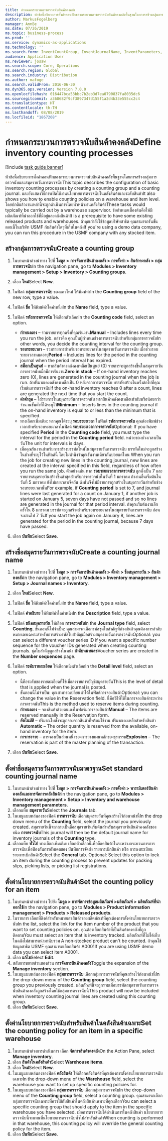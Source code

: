 ```yaml
---
title: กำหนดกระบวนการตรวจนับสินค้าคงคลัง
description: หัวข้อนี้อธิบายการตั้งค่าคอนฟิกของกระบวนการตรวจนับสินค้าคงคลังพื้นฐานโดยการสร้างกลุ่มการตรวจนับและสมุดรายวันการตรวจนับ
author: MarkusFogelberg
manager: AnnBe
ms.date: 07/26/2019
ms.topic: business-process
ms.prod: ''
ms.service: dynamics-ax-applications
ms.technology: ''
ms.search.form: InventCountGroup, InventJournalName, InventParameters, EcoResProductDetailsExtended, InventItemLocation, InventLocationIdLookup
audience: Application User
ms.reviewer: josaw
ms.search.scope: Core, Operations
ms.search.region: Global
ms.search.industry: Distribution
ms.author: mafoge
ms.search.validFrom: 2016-06-30
ms.dyn365.ops.version: Version 7.0.0
ms.openlocfilehash: 016447bca53bbc7b2eb3d7ea0790837fa8035dc6
ms.sourcegitcommit: a368682f9cf3897347d155f1a2d4b33e555cc2c4
ms.translationtype: HT
ms.contentlocale: th-TH
ms.lasthandoff: 08/08/2019
ms.locfileid: "1867208"
---
```

# <a name="define-inventory-counting-processes"></a><span data-ttu-id="d69c9-103">กำหนดกระบวนการตรวจนับสินค้าคงคลัง</span><span class="sxs-lookup"><span data-stu-id="d69c9-103">Define inventory counting processes</span></span>

[!include [task guide banner](../../includes/task-guide-banner.md)]

<span data-ttu-id="d69c9-104">หัวข้อนี้อธิบายการตั้งค่าคอนฟิกของกระบวนการตรวจนับสินค้าคงคลังพื้นฐานโดยการสร้างกลุ่มการตรวจนับและสมุดรายวันการตรวจนับ</span><span class="sxs-lookup"><span data-stu-id="d69c9-104">This topic describes the configuration of basic inventory counting processes by creating a counting group and a counting journal.</span></span> <span data-ttu-id="d69c9-105">และยังแสดงวิธีการเปิดใช้งานนโยบายการตรวจนับในคลังสินค้าและระดับสินค้า</span><span class="sxs-lookup"><span data-stu-id="d69c9-105">It also shows you how to enable counting policies on a warehouse and item level.</span></span> <span data-ttu-id="d69c9-106">โดยปกติแล้วงานเหล่านี้จะถูกดำเนินการโดยหัวหน้างานคลังสินค้า</span><span class="sxs-lookup"><span data-stu-id="d69c9-106">These tasks would typically be carried out by a warehouse supervisor.</span></span> <span data-ttu-id="d69c9-107">ข้อกำหนดเบื้องต้นคือให้มีผลิตภัณฑ์ที่นำออกใช้ที่มีอยู่และคลังสินค้า</span><span class="sxs-lookup"><span data-stu-id="d69c9-107">It is a prerequisite to have some existing released products and warehouses.</span></span> <span data-ttu-id="d69c9-108">ถ้าคุณกำลังใช้ข้อมูลบริษัทสาธิต คุณสามารถรันขั้นตอนนี้ในบริษัท USMF กับสินค้าใดๆที่เก็บในคลัง</span><span class="sxs-lookup"><span data-stu-id="d69c9-108">If you're using a demo data company, you can run this procedure in the USMF company with any stocked item.</span></span>


## <a name="create-a-counting-group"></a><span data-ttu-id="d69c9-109">สร้างกลุ่มการตรวจนับ</span><span class="sxs-lookup"><span data-stu-id="d69c9-109">Create a counting group</span></span>
1. <span data-ttu-id="d69c9-110">ในบานหน้าต่างนำทาง ไปที่ **โมดูล > การจัดการสินค้าคงคลัง > การตั้งค่า > สินค้าคงคลัง > กลุ่มการตรวจนับ**</span><span class="sxs-lookup"><span data-stu-id="d69c9-110">In the navigation pane, go to **Modules > Inventory management > Setup > Inventory > Counting groups**.</span></span>
2. <span data-ttu-id="d69c9-111">เลือก **ใหม่**</span><span class="sxs-lookup"><span data-stu-id="d69c9-111">Select **New**.</span></span>
3. <span data-ttu-id="d69c9-112">ในฟิลด์ **กลุ่มการตรวจนับ** ของแถวใหม่ ให้พิมพ์ค่า</span><span class="sxs-lookup"><span data-stu-id="d69c9-112">In the **Counting group** field of the new row, type a value.</span></span>
4. <span data-ttu-id="d69c9-113">ในฟิลด์ **ชื่อ** ให้พิมพ์ค่าใดค่าหนึ่ง</span><span class="sxs-lookup"><span data-stu-id="d69c9-113">In the **Name** field, type a value.</span></span>
5. <span data-ttu-id="d69c9-114">ในฟิลด์ **รหัสการตรวจนับ** ให้เลือกตัวเลือก</span><span class="sxs-lookup"><span data-stu-id="d69c9-114">In the **Counting code** field, select an option.</span></span>

    - <span data-ttu-id="d69c9-115">**กำหนดเอง** – รวมรายการทุกครั้งที่คุณรันงาน</span><span class="sxs-lookup"><span data-stu-id="d69c9-115">**Manual** – Includes lines every time you run the job.</span></span> <span data-ttu-id="d69c9-116">กล่าวคือ คุณเป็นผู้กำหนดช่วงการตรวจนับสำหรับกลุ่มการตรวจนับ</span><span class="sxs-lookup"><span data-stu-id="d69c9-116">In other words, you decide the counting interval for the counting group.</span></span>  
    - <span data-ttu-id="d69c9-117">**รอบระยะเวลา** – รวมรายการสำหรับรอบระยะเวลาในสมุดรายวันการตรวจนับ เมื่อช่วงรอบระยะเวลาหมดอายุ</span><span class="sxs-lookup"><span data-stu-id="d69c9-117">**Period** – Includes lines for the period in the counting journal when the period interval has expired.</span></span>  
    - <span data-ttu-id="d69c9-118">**สต็อกเป็นศูนย์** – หากสินค้าคงคลังคงเหลือเป็นศูนย์ (0) รายการจะถูกสร้างขึ้นในสมุดรายวันการตรวจนับเมื่อมีการรันงาน</span><span class="sxs-lookup"><span data-stu-id="d69c9-118">**Zero in stock** – If on-hand inventory reaches zero (0), lines are generated in the counting journal when the job is run.</span></span> <span data-ttu-id="d69c9-119">ถ้าปริมาณคงคลังคงเหลือเป็น 0 หลังจากการตรวจนับ บรรทัดสร้างในครั้งต่อไปที่คุณเริ่มต้นการตรวจนับ</span><span class="sxs-lookup"><span data-stu-id="d69c9-119">If the on-hand inventory reaches 0 after a count, lines are generated the next time that you start the count.</span></span>  
    - <span data-ttu-id="d69c9-120">**ค่าต่ำสุด** – ใส่รายการในสมุดรายวันการตรวจนับ หากสินค้าคลังคงเหลือเท่ากับหรือน้อยกว่าจำนวนขั้นต่ำที่ได้ระบุไว้</span><span class="sxs-lookup"><span data-stu-id="d69c9-120">**Minimum** – Inserts lines in the counting journal if the on-hand inventory is equal to or less than the minimum that is specified.</span></span>  
    - <span data-ttu-id="d69c9-121">ทางเลือกเพิ่มเติม: หากคุณได้ระบุ **รอบระยะเวลา** ในฟิลด์ **รหัสการตรวจนับ** คุณต้องพิมพ์ช่วงเวลาสำหรับรอบระยะเวลาในฟิลด์ **รอบระยะเวลาการตรวจนับ**</span><span class="sxs-lookup"><span data-stu-id="d69c9-121">Optional: If you have specified **Period** in the **Counting code** field, you must type the interval for the period in the **Counting period** field.</span></span> <span data-ttu-id="d69c9-122">หน่วยของช่วงเวลาเป็นวัน</span><span class="sxs-lookup"><span data-stu-id="d69c9-122">The unit for intervals is days.</span></span>  
    - <span data-ttu-id="d69c9-123">เมื่อคุณรันงานสำหรับการสร้างบรรทัดใหม่ในสมุดรายวันการตรวจนับ บรรทัดใหม่จะถูกสร้างในช่วงที่ระบุไว้ในฟิลด์นี้ โดยไม่คำนึงว่าคุณรันงานเดียวกันบ่อยแค่ไหน </span><span class="sxs-lookup"><span data-stu-id="d69c9-123">When you run the job for creating new lines in the counting journal, new lines are created at the interval specified in this field, regardless of how often you run the same job.</span></span> <span data-ttu-id="d69c9-124">ตัวอย่างเช่น หาก **รอบระยะเวลาการตรวจนับ** ถูกตั้งเป็น 7 และรายการสมุดรายวันสร้างขึ้นล่าสุดสำหรับการตรวจนับในวันที่ 1 มกราคม ถ้างานอื่นเริ่มต้นในวันที่ 5 มกราคม ยังไม่เลยเวลาเจ็ดวัน ดังนั้นจึงไม่มีรายการถูกสร้างในสมุดรายวันสำหรับช่วงรอบระยะเวลานั้น</span><span class="sxs-lookup"><span data-stu-id="d69c9-124">For example, if **Counting period** is set to 7, and journal lines were last generated for a count on January 1, if another job is started on January 5, seven days have not passed and so no lines are generated in the journal for that period interval.</span></span> <span data-ttu-id="d69c9-125">ถ้าคุณเริ่มต้นงานอีกครั้งใน 8 มกราคม บรรทัดจะถูกสร้างสำหรับรอบระยะเวลาในสมุดรายวันการตรวจนับ ก่อนจะผ่านไป 7 วัน</span><span class="sxs-lookup"><span data-stu-id="d69c9-125">If you start the job again on January 8, lines are generated for the period in the counting journal, because 7 days have passed.</span></span>  

6. <span data-ttu-id="d69c9-126">เลือก **บันทึก**</span><span class="sxs-lookup"><span data-stu-id="d69c9-126">Select **Save**.</span></span>

## <a name="create-a-counting-journal-name"></a><span data-ttu-id="d69c9-127">สร้างชื่อสมุดรายวันการตรวจนับ</span><span class="sxs-lookup"><span data-stu-id="d69c9-127">Create a counting journal name</span></span>
1. <span data-ttu-id="d69c9-128">ในบานหน้าต่างนำทาง ไปที่ **โมดูล > การจัดการสินค้าคงคลัง > ตั้งค่า > ชื่อสมุดรายวัน > สินค้าคงคลัง**</span><span class="sxs-lookup"><span data-stu-id="d69c9-128">In the navigation pane, go to **Modules > Inventory management > Setup > Journal names > Inventory**.</span></span>
2. <span data-ttu-id="d69c9-129">เลือก **ใหม่**</span><span class="sxs-lookup"><span data-stu-id="d69c9-129">Select **New**.</span></span>
3. <span data-ttu-id="d69c9-130">ในฟิลด์ **ชื่อ** ให้พิมพ์ค่าใดค่าหนึ่ง</span><span class="sxs-lookup"><span data-stu-id="d69c9-130">In the **Name** field, type a value.</span></span>
4. <span data-ttu-id="d69c9-131">ในฟิลด์ **คำอธิบาย** ให้พิมพ์ค่าใดค่าหนึ่ง</span><span class="sxs-lookup"><span data-stu-id="d69c9-131">In the **Description** field, type a value.</span></span>
5. <span data-ttu-id="d69c9-132">ในฟิลด์ **ชนิดสมุดรายวัน** ให้เลือก **การตรวจนับ**</span><span class="sxs-lookup"><span data-stu-id="d69c9-132">In the **Journal type** field, select **Counting**.</span></span> <span data-ttu-id="d69c9-133">ขั้นตอนนี้ไม่จำเป็น: คุณสามารถเลือกรหัสชุดใบสำคัญที่ต่างกันถ้าคุณต้องการลำดับหมายเลขเฉพาะสำหรับการสร้างรหัสใบสำคัญเมื่อสร้างสมุดรายวันการตรวจนับ</span><span class="sxs-lookup"><span data-stu-id="d69c9-133">Optional: you can select a different voucher series ID if you want a specific number sequence for the voucher IDs generated when creating counting journals.</span></span> <span data-ttu-id="d69c9-134">ชุดใบสำคัญถูกสร้างในหน้า **ลำดับหมายเลข**</span><span class="sxs-lookup"><span data-stu-id="d69c9-134">Voucher series are created in the **Number sequences** page.</span></span>  
6. <span data-ttu-id="d69c9-135">ในฟิลด์ **ระดับรายละเอียด** ให้เลือกหนึ่งตัวเลือก</span><span class="sxs-lookup"><span data-stu-id="d69c9-135">In the **Detail level** field, select an option.</span></span>  

    - <span data-ttu-id="d69c9-136">นี้คือระดับของรายละเอียดที่ใช้เมื่อลงรายการบัญชีสมุดรายวัน</span><span class="sxs-lookup"><span data-stu-id="d69c9-136">This is the level of detail that is applied when the journal is posted.</span></span>  
    - <span data-ttu-id="d69c9-137">ขั้นตอนนี้ไม่จำเป็น: คุณสามารถเปลี่ยนค่าได้ในฟิลด์การจองสินค้า</span><span class="sxs-lookup"><span data-stu-id="d69c9-137">Optional: you can change the value in the Reservation field.</span></span> <span data-ttu-id="d69c9-138">นี่คือวิธีที่ใช้ในการจองสินค้าระหว่างการตรวจนับ</span><span class="sxs-lookup"><span data-stu-id="d69c9-138">This is the method used to reserve items during counting.</span></span>   
    - <span data-ttu-id="d69c9-139">**กำหนดเอง** – จองสินค้าด้วยตนเองในฟอร์มการจองสินค้า</span><span class="sxs-lookup"><span data-stu-id="d69c9-139">**Manual** – The items are reserved manually in the Reservation form.</span></span>  
    - <span data-ttu-id="d69c9-140">**อัตโนมัติ** – ปริมาณใบสั่งจะถูกจองจากสินค้าที่พร้อมใช้งาน ปริมาณคงเหลือสำหรับสินค้า </span><span class="sxs-lookup"><span data-stu-id="d69c9-140">**Automatic** – The order quantity is reserved from the available, on-hand inventory for the item.</span></span>   
    - <span data-ttu-id="d69c9-141">**การกระจาย** – การจองเป็นส่วนหนึ่งของการวางแผนหลักของธุรกรรม</span><span class="sxs-lookup"><span data-stu-id="d69c9-141">**Explosion** – The reservation is part of the master planning of the transaction.</span></span>  

7. <span data-ttu-id="d69c9-142">เลือก **บันทึก**</span><span class="sxs-lookup"><span data-stu-id="d69c9-142">Select **Save**.</span></span>

## <a name="set-standard-counting-journal-name"></a><span data-ttu-id="d69c9-143">ตั้งค่าชื่อสมุดรายวันการตรวจนับมาตรฐาน</span><span class="sxs-lookup"><span data-stu-id="d69c9-143">Set standard counting journal name</span></span>
1. <span data-ttu-id="d69c9-144">ในบานหน้าต่างนำทาง ไปที่ **โมดูล > การจัดการสินค้าคงคลัง > การตั้งค่า > พารามิเตอร์สินค้าคงคลังและการจัดการคลังสินค้า**</span><span class="sxs-lookup"><span data-stu-id="d69c9-144">In the navigation pane, go to **Modules > Inventory management > Setup > Inventory and warehouse management parameters**.</span></span>
2. <span data-ttu-id="d69c9-145">เลือกแท็บ **สมุดรายวัน**</span><span class="sxs-lookup"><span data-stu-id="d69c9-145">Select the **Journals** tab.</span></span>
3. <span data-ttu-id="d69c9-146">ในเมนูแบบหล่นลงของฟิลด์ **การตรวจนับ** เลือกสมุดรายวันที่คุณสร้างไว้ก่อนหน้านี้</span><span class="sxs-lookup"><span data-stu-id="d69c9-146">In the drop down menu of the **Counting** field, select the journal you previously created.</span></span> <span data-ttu-id="d69c9-147">สมุดรายวันนี้จะกลายเป็นชื่อสมุดรายวันเริ่มต้นสำหรับสมุดรายวันสินค้าคงคลังของชนิด **การตรวจนับ**</span><span class="sxs-lookup"><span data-stu-id="d69c9-147">This journal will then be the default journal name for inventory journals of the **Counting** type.</span></span>  
4. <span data-ttu-id="d69c9-148">เลือกแท็บ **ทั่วไป** ทางเลือกเพิ่มเติม: เลือกตัวเลือกนี้เพื่อล็อคสินค้าในระหว่างกระบวนการการตรวจนับเพื่อป้องกันการอัพเดตของ บันทึกการจัดส่ง รายการเบิกสินค้า หรือ การลงทะเบียนรายการเบิกสินค้า</span><span class="sxs-lookup"><span data-stu-id="d69c9-148">Select the **General** tab. Optional: Select this option to lock an item during the counting process to prevent updates for packing slips, picking lists, or picking list registrations.</span></span>  

## <a name="set-the-counting-policy-for-an-item"></a><span data-ttu-id="d69c9-149">ตั้งค่านโยบายการตรวจนับสินค้า</span><span class="sxs-lookup"><span data-stu-id="d69c9-149">Set the counting policy for an item</span></span>
1. <span data-ttu-id="d69c9-150">ในบานหน้าต่างนำทาง ไปยัง **โมดูล > การจัดการข้อมูลผลิตภัณฑ์ >ผลิตภัณฑ์ > ผลิตภัณฑ์ที่นำออกใช้**</span><span class="sxs-lookup"><span data-stu-id="d69c9-150">In the navigation pane, go to **Modules > Product information management > Products > Released products**.</span></span>
2. <span data-ttu-id="d69c9-151">ในรายการ เลือกที่ลิงค์สำหรับหมายเลขสินค้าของผลิตภัณฑ์ที่คุณต้องการตั้งค่านโยบายการตรวจนับ</span><span class="sxs-lookup"><span data-stu-id="d69c9-151">In the list, select the link for the Item number of the product that you want to set counting policies on.</span></span> <span data-ttu-id="d69c9-152">คุณต้องเลือกสินค้าที่เป็นสินค้าคงคลังที่ถูกติดตาม</span><span class="sxs-lookup"><span data-stu-id="d69c9-152">You must select an item that is inventory tracked.</span></span> <span data-ttu-id="d69c9-153">ผลิตภัณฑ์ที่ไม่ได้เก็บในคลังไม่สามารถนำมานับรวม </span><span class="sxs-lookup"><span data-stu-id="d69c9-153">A non-stocked product can't be counted.</span></span> <span data-ttu-id="d69c9-154">ถ้าคุณใช้ข้อมูลสาธิต USMF คุณสามารถเลือกสินค้า A0001</span><span class="sxs-lookup"><span data-stu-id="d69c9-154">If you are using USMF demo data you can select item A0001.</span></span>  
3. <span data-ttu-id="d69c9-155">เลือก **แก้ไข**</span><span class="sxs-lookup"><span data-stu-id="d69c9-155">Select **Edit**.</span></span>
4. <span data-ttu-id="d69c9-156">สลับการขยายส่วนของส่วน **การจัดการสินค้าคงคลัง**</span><span class="sxs-lookup"><span data-stu-id="d69c9-156">Toggle the expansion of the **Manage inventory** section.</span></span>
5. <span data-ttu-id="d69c9-157">ในเมนูแบบหล่นลงของฟิลด์ **กลุ่มการตรวจนับ** เลือกกลุ่มการตรวจนับที่คุณสร้างไว้ก่อนหน้านี้</span><span class="sxs-lookup"><span data-stu-id="d69c9-157">In the drop-down menu of the **Counting group** field, select the counting group you previously created.</span></span> <span data-ttu-id="d69c9-158">ผลิตภัณฑ์นี้จะถูกรวมเมื่อบรรทัดสมุดรายวันการตรวจนับสินค้าคงคลังถูกสร้างโดยใช้กลุ่มการตรวจนับนี้</span><span class="sxs-lookup"><span data-stu-id="d69c9-158">This product will now be included when inventory counting journal lines are created using this counting group.</span></span>  
6. <span data-ttu-id="d69c9-159">เลือก **บันทึก**</span><span class="sxs-lookup"><span data-stu-id="d69c9-159">Select **Save**.</span></span>

## <a name="set-the-counting-policy-for-an-item-in-a-specific-warehouse"></a><span data-ttu-id="d69c9-160">ตั้งค่านโยบายการตรวจนับสำหรับสินค้าในคลังสินค้าเฉพาะ</span><span class="sxs-lookup"><span data-stu-id="d69c9-160">Set the counting policy for an item in a specific warehouse</span></span>
1. <span data-ttu-id="d69c9-161">ในบานหน้าต่างการดำเนินการ เลือก **จัดการสินค้าคงคลัง**</span><span class="sxs-lookup"><span data-stu-id="d69c9-161">On the Action Pane, select **Manage inventory**.</span></span>
2. <span data-ttu-id="d69c9-162">เลือก **สินค้าในคลังสินค้า**</span><span class="sxs-lookup"><span data-stu-id="d69c9-162">Select **Warehouse items**.</span></span>
3. <span data-ttu-id="d69c9-163">เลือก **ใหม่**</span><span class="sxs-lookup"><span data-stu-id="d69c9-163">Select **New**.</span></span>
4. <span data-ttu-id="d69c9-164">ในเมนูแบบหล่นลงของฟิลด์ **คลังสินค้า** ให้เลือกคลังสินค้าที่คุณต้องการตั้งค่านโยบายการตรวจนับเฉพาะ</span><span class="sxs-lookup"><span data-stu-id="d69c9-164">In the drop-down menu of the **Warehouse** field, select the warehouse you want to set up specific counting policies for.</span></span>
5. <span data-ttu-id="d69c9-165">ในเมนูแบบหล่นลงของฟิลด์ **กลุ่มการตรวจนับ** เลือกกลุ่มการตรวจนับ</span><span class="sxs-lookup"><span data-stu-id="d69c9-165">In the drop-down menu of the **Counting group** field, select a counting group.</span></span> <span data-ttu-id="d69c9-166">คุณสามารถเลือกกลุ่มการตรวจนับเฉพาะที่ควรใช้กับสินค้าในคลังสินค้าเฉพาะที่คุณเลือก</span><span class="sxs-lookup"><span data-stu-id="d69c9-166">You can select a specific counting group that should apply to the item in the specific warehouse you have selected.</span></span> <span data-ttu-id="d69c9-167">เมื่อการตรวจนับได้ดำเนินการในคลังสินค้า นโยบายการตรวจนับนี้จะแทนที่นโยบายการตรวจนับทั่วไปสำหรับสินค้า</span><span class="sxs-lookup"><span data-stu-id="d69c9-167">When counting is performed in that warehouse, this counting policy will override the general counting policy for the item.</span></span>  
6. <span data-ttu-id="d69c9-168">เลือก **บันทึก**</span><span class="sxs-lookup"><span data-stu-id="d69c9-168">Select **Save**.</span></span>

